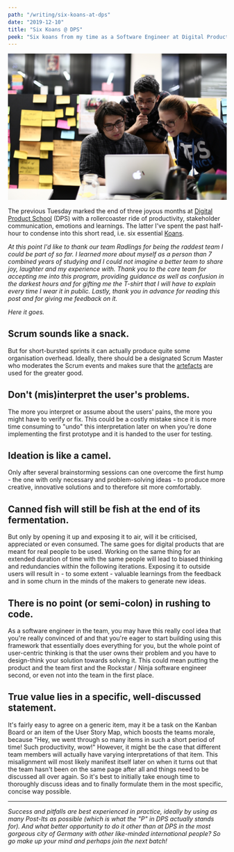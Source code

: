 ```yaml
---
path: "/writing/six-koans-at-dps"
date: "2019-12-10"
title: "Six Koans @ DPS"
peek: "Six koans from my time as a Software Engineer at Digital Product School."
---
```


![](./IMG_5584.jpg)

The previous Tuesday marked the end of three joyous months at [Digital Product School](https://digitalproductschool.io/) (DPS) with a rollercoaster ride of productivity, stakeholder communication, emotions and learnings. The latter I've spent the past half-hour to condense into this short read, i.e. six essential [Koans](https://www.merriam-webster.com/dictionary/koan).

_At this point I'd like to thank our team Radlings for being the raddest team I could be part of so far. I learned more about myself as a person than 7 combined years of studying and I could not imagine a better team to share joy, laughter and my experience with. Thank you to the core team for accepting me into this program, providing guidance as well as confusion in the darkest hours and for gifting me the T-shirt that I will have to explain every time I wear it in public. Lastly, thank you in advance for reading this post and for giving me feedback on it._

_Here it goes._

## Scrum sounds like a snack.

But for short-bursted sprints it can actually produce quite some organisation overhead. Ideally, there should be a designated Scrum Master who moderates the Scrum events and makes sure that the [artefacts](https://www.scrum.org/index.php/resources/what-is-scrum) are used for the greater good.

## Don't (mis)interpret the user's problems.

The more you interpret or assume about the users' pains, the more you might have to verify or fix. This could be a costly mistake since it is more time consuming to "undo" this interpretation later on when you're done implementing the first prototype and it is handed to the user for testing.

## Ideation is like a camel.

Only after several brainstorming sessions can one overcome the first hump - the one with only necessary and problem-solving ideas - to produce more creative, innovative solutions and to therefore sit more comfortably.

## Canned fish will still be fish at the end of its fermentation.

But only by opening it up and exposing it to air, will it be criticised, appreciated or even consumed. The same goes for digital products that are meant for real people to be used. Working on the same thing for an extended duration of time with the same people will lead to biased thinking and redundancies within the following iterations. Exposing it to outside users will result in - to some extent - valuable learnings from the feedback and in some churn in the minds of the makers to generate new ideas.

## There is no point (or semi-colon) in rushing to code.

As a software engineer in the team, you may have this really cool idea that you're really convinced of and that you're eager to start building using this framework that essentially does everything for you, but the whole point of user-centric thinking is that the user owns their problem and you have to design-think your solution towards solving it. This could mean putting the product and the team first and the Rockstar / Ninja software engineer second, or even not into the team in the first place.

## True value lies in a specific, well-discussed statement.

It's fairly easy to agree on a generic item, may it be a task on the Kanban Board or an item of the User Story Map, which boosts the teams morale, because "Hey, we went through so many items in such a short period of time! Such productivity, wow!" However, it might be the case that different team members will actually have varying interpretations of that item. This misalignment will most likely manifest itself later on when it turns out that the team hasn't been on the same page after all and things need to be discussed all over again. So it's best to initially take enough time to thoroughly discuss ideas and to finally formulate them in the most specific, concise way possible.

---

_Success and pitfalls are best experienced in practice, ideally by using as many Post-Its as possible (which is what the "P" in DPS actually stands for). And what better opportunity to do it other than at DPS in the most gorgeous city of Germany with other like-minded international people? So go make up your mind and perhaps join the next batch!_
